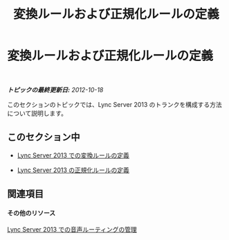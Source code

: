 ﻿---
title: 変換ルールおよび正規化ルールの定義
TOCTitle: 変換ルールおよび正規化ルールの定義
ms:assetid: a22e4804-8802-42b1-a1b1-be42f85b3d46
ms:mtpsurl: https://technet.microsoft.com/ja-jp/library/JJ688159(v=OCS.15)
ms:contentKeyID: 49887078
ms.date: 05/19/2016
mtps_version: v=OCS.15
ms.translationtype: HT
---

# 変換ルールおよび正規化ルールの定義

 

_**トピックの最終更新日:** 2012-10-18_

このセクションのトピックでは、Lync Server 2013 のトランクを構成する方法について説明します。

## このセクション中

  - [Lync Server 2013 での変換ルールの定義](lync-server-2013-defining-translation-rules.md)

  - [Lync Server 2013 の正規化ルールの定義](lync-server-2013-defining-normalization-rules.md)

## 関連項目

#### その他のリソース

[Lync Server 2013 での音声ルーティングの管理](lync-server-2013-managing-voice-routing.md)


